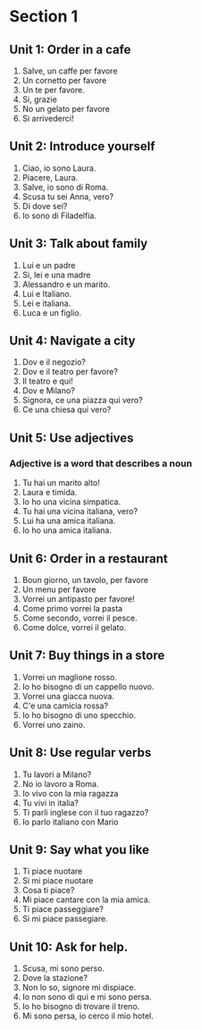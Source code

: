 # Section 1
## Unit 1: Order in a cafe

1. Salve, un caffe per favore
2. Un cornetto per favore
3. Un te per favore.
4. Si, grazie
5. No un gelato per favore
6. Si arrivederci!

## Unit 2: Introduce yourself

1. Ciao, io sono Laura.
2. Piacere, Laura.
3. Salve, io sono di Roma.
4. Scusa tu sei Anna, vero?
5. Di dove sei?
6. Io sono di Filadelfia.

## Unit 3: Talk about family

1. Lui e un padre
2. Si, lei e una madre
3. Alessandro e un marito.
4. Lui e Italiano.
5. Lei e italiana.
6. Luca e un figlio.

## Unit 4: Navigate a city

1. Dov e il negozio?
2. Dov e il teatro per favore?
3. Il teatro e qui!
4. Dov e Milano?
5. Signora, ce una piazza qui vero?
6. Ce una chiesa qui vero?

## Unit 5: Use adjectives
### Adjective is a word that describes a noun

1. Tu hai un marito alto!
2. Laura e timida.
3. Io ho una vicina simpatica.
4. Tu hai una vicina italiana, vero?
5. Lui ha una amica italiana.
6. Io ho una amica italiana.

## Unit 6: Order in a restaurant

1. Boun giorno, un tavolo, per favore
2. Un menu per favore
3. Vorrei un antipasto per favore!
4. Come primo vorrei la pasta
5. Come secondo, vorrei il pesce.
6. Come dolce, vorrei il gelato.

## Unit 7: Buy things in a store

1. Vorrei un maglione rosso.
2. Io ho bisogno di un cappello nuovo.
3. Vorrei una giacca nuova.
4. C'e una camicia rossa?
5. Io ho bisogno di uno specchio.
6. Vorrei uno zaino.

## Unit 8: Use regular verbs

1. Tu lavori a Milano?
2. No io lavoro a Roma.
3. Io vivo con la mia ragazza
4. Tu vivi in italia?
5. Ti parli inglese con il tuo ragazzo?
6. Io parlo italiano con Mario

## Unit 9: Say what you like

1. Ti piace nuotare
2. Si mi piace nuotare
3. Cosa ti piace?
4. Mi piace cantare con la mia amica.
5. Ti piace passeggiare?
6. Si mi piace passegiare.

## Unit 10: Ask for help.

1. Scusa, mi sono perso.
2. Dove la stazione?
3. Non lo so, signore mi dispiace.
4. Io non sono di qui e mi sono persa.
5. Io ho bisogno di trovare il treno.
6. Mi sono persa, io cerco il mio hotel.

